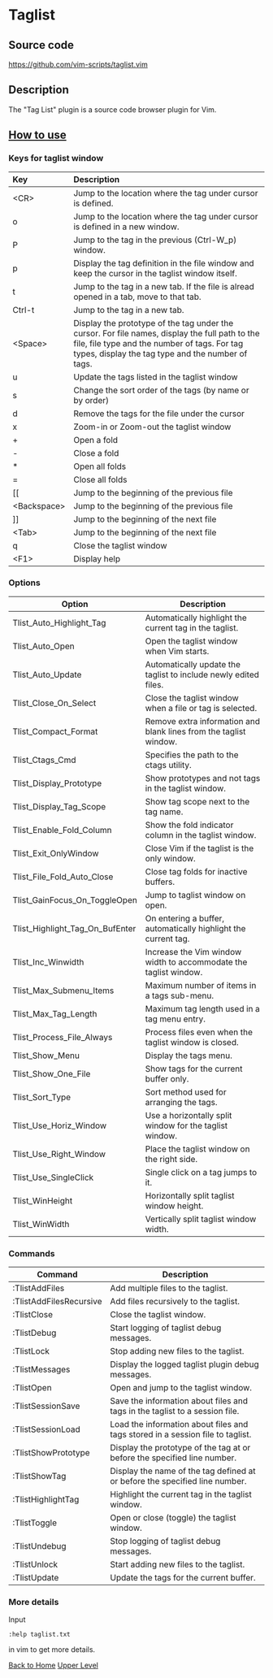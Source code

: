 # Taglist
## Source code
https://github.com/vim-scripts/taglist.vim
## Description
The "Tag List" plugin is a source code browser plugin for Vim.
## [How to use](https://github.com/vim-scripts/taglist.vim)

### Keys for taglist window
|Key|Description|
|:------|:-------|
|\<CR\>|Jump to the location where the tag under cursor is defined.|
|o|Jump to the location where the tag under cursor is defined in a new window.|
|P|Jump to the tag in the previous (Ctrl-W_p) window.|
|p|Display the tag definition in the file window and keep the cursor in the taglist window itself.|
|t|Jump to the tag in a new tab. If the file is alread opened in a tab, move to that tab.|
|Ctrl-t|Jump to the tag in a new tab.|
|\<Space\>|Display the prototype of the tag under the cursor.  For file names, display the full path to the file, file type and the number of tags. For tag types, display the tag type and the number of tags.|
|u|Update the tags listed in the taglist window|
|s|Change the sort order of the tags (by name or by order)|
|d|Remove the tags for the file under the cursor|
|x|Zoom-in or Zoom-out the taglist window|
|+|Open a fold|
|-|Close a fold|
|*|Open all folds|
|=|Close all folds|
|[[|Jump to the beginning of the previous file|
|\<Backspace\>|Jump to the beginning of the previous file|
|]]|Jump to the beginning of the next file|
|\<Tab\>|Jump to the beginning of the next file|
|q|Close the taglist window|
|\<F1\>|Display help|

### Options

|Option|Description|
|-----|-----|
|Tlist_Auto_Highlight_Tag|Automatically highlight the current tag in the taglist.|
|Tlist_Auto_Open|Open the taglist window when Vim starts.|
|Tlist_Auto_Update|Automatically update the taglist to include newly edited files.|
|Tlist_Close_On_Select|Close the taglist window when a file or tag is selected.|
|Tlist_Compact_Format|Remove extra information and blank lines from the taglist window.|
|Tlist_Ctags_Cmd|Specifies the path to the ctags utility.|
|Tlist_Display_Prototype|Show prototypes and not tags in the taglist window.|
|Tlist_Display_Tag_Scope|Show tag scope next to the tag name.|
|Tlist_Enable_Fold_Column|Show the fold indicator column in the taglist window.|
|Tlist_Exit_OnlyWindow|Close Vim if the taglist is the only window.|
|Tlist_File_Fold_Auto_Close|Close tag folds for inactive buffers.|
|Tlist_GainFocus_On_ToggleOpen|Jump to taglist window on open.|
|Tlist_Highlight_Tag_On_BufEnter|On entering a buffer, automatically highlight the current tag.|
|Tlist_Inc_Winwidth|Increase the Vim window width to accommodate the taglist window.|
|Tlist_Max_Submenu_Items|Maximum number of items in a tags sub-menu.|
|Tlist_Max_Tag_Length|Maximum tag length used in a tag menu entry.|
|Tlist_Process_File_Always|Process files even when the taglist window is closed.|
|Tlist_Show_Menu|Display the tags menu.|
|Tlist_Show_One_File|Show tags for the current buffer only.|
|Tlist_Sort_Type|Sort method used for arranging the tags.|
|Tlist_Use_Horiz_Window|Use a horizontally split window for the taglist window.|
|Tlist_Use_Right_Window|Place the taglist window on the right side.|
|Tlist_Use_SingleClick|Single click on a tag jumps to it.|
|Tlist_WinHeight|Horizontally split taglist window height.|
|Tlist_WinWidth|Vertically split taglist window width.|


### Commands

|Command|Description|
|-----|-----|
|:TlistAddFiles|Add multiple files to the taglist.|
|:TlistAddFilesRecursive|Add files recursively to the taglist.|
|:TlistClose|Close the taglist window.|
|:TlistDebug|Start logging of taglist debug messages.|
|:TlistLock|Stop adding new files to the taglist.|
|:TlistMessages|Display the logged taglist plugin debug messages.|
|:TlistOpen|Open and jump to the taglist window.|
|:TlistSessionSave|Save the information about files and tags in the taglist to a session file.|
|:TlistSessionLoad|Load the information about files and tags stored in a session file to taglist.|
|:TlistShowPrototype|Display the prototype of the tag at or before the specified line number.|
|:TlistShowTag|Display the name of the tag defined at or before the specified line number.|
|:TlistHighlightTag|Highlight the current tag in the taglist window.|
|:TlistToggle|Open or close (toggle) the taglist window.|
|:TlistUndebug|Stop logging of taglist debug messages.|
|:TlistUnlock|Start adding new files to the taglist.|
|:TlistUpdate|Update the tags for the current buffer.|


### More details
Input 
````
:help taglist.txt
````
in vim to get more details.

[Back to Home](https://husthed.github.io) [Upper Level](/Vim/vim)
